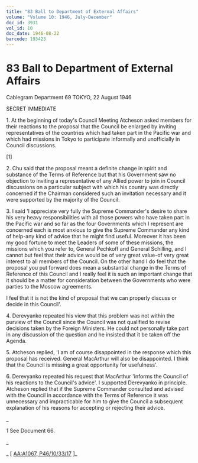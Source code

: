 ```yaml
---
title: "83 Ball to Department of External Affairs"
volume: "Volume 10: 1946, July-December"
doc_id: 3931
vol_id: 10
doc_date: 1946-08-22
barcode: 193423
---
```


# 83 Ball to Department of External Affairs

Cablegram Department 69 TOKYO, 22 August 1946

SECRET IMMEDIATE

1\. At the beginning of today's Council Meeting Atcheson asked members for their reactions to the proposal that the Council be enlarged by inviting representatives of the countries which had taken part in the Pacific war and which had missions in Tokyo to participate informally and unofficially in Council discussions.

[1]

2\. Chu said that the proposal meant a definite change in spirit and substance of the Terms of Reference but that his Government saw no objection to inviting a representative of any Allied power to join in Council discussions on a particular subject with which his country was directly concerned if the Chairman considered such an invitation necessary and it were supported by the majority of the Council.

3\. I said 'I appreciate very fully the Supreme Commander's desire to share his very heavy responsibilities with all those powers who have taken part in the Pacific war and so far as the four Governments which I represent are concerned each is most anxious to give the Supreme Commander any kind of help-any kind of advice that he might find useful. Moreover it has been my good fortune to meet the Leaders of some of these missions, the missions which you refer to, General Pechkoff and General Schilling, and I cannot but feel that their advice would be of very great value-of very great interest to all members of the Council. On the other hand I do feel that the proposal you put forward does mean a substantial change in the Terms of Reference of this Council and I really feel it is such an important change that it should be a matter for consideration between the Governments who were parties to the Moscow agreements.

I feel that it is not the kind of proposal that we can properly discuss or decide in this Council'.

4\. Derevyanko repeated his view that this problem was not within the purview of the Council since the Council was not qualified to revise decisions taken by the Foreign Ministers. He could not personally take part in any discussion of the question and he insisted that it be taken off the Agenda.

5\. Atcheson replied, 'I am of course disappointed in the response which this proposal has received. General MacArthur will also be disappointed. I think that the Council is missing a great opportunity for usefulness'.

6\. Derevyanko repeated his request that MacArthur 'informs the Council of his reactions to the Council's advice'. I supported Derevyanko in principle. Atcheson replied that if the Supreme Commander consulted and advised with the Council in accordance with the Terms of Reference it was unnecessary and impracticable for him to give the Council a subsequent explanation of his reasons for accepting or rejecting their advice.

_

1 See Document 66.

_

_ [ [AA:A1067, P46/10/33/17](http://www.naa.gov.au/cgi-bin/Search?O=I&Number=193423) ]_
